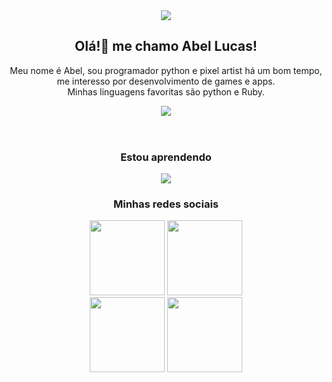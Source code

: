 <div align="center">
    <img src="https://i.pinimg.com/140x140_RS/dc/5d/e6/dc5de65c38ee76a3af0bb9ca87da3f8f.jpg" type="image/jpg"/>
    <h2>Olá!👋 me chamo Abel Lucas!</h2>
    <header>
        <p>  
            Meu nome é Abel, sou programador python e pixel artist há um bom tempo, me interesso por desenvolvimento de games e apps. </br>
            Minhas linguagens favoritas são python e Ruby. 
        </p>
        <p><img src="https://skillicons.dev/icons?i=python,ruby" /></p>
    </header>
    <div>
        <h3>Estou aprendendo</h3>
        <div>
            <img src="https://skillicons.dev/icons?i=flask,blender,ruby,gamemakerstudio,godot,unity&perline=3"/>
        </div>
    </div>
    <footer>
        <h3>Minhas redes sociais</h3>
        <div>
            <a href="https://www.instagram.com/abelarduu" target="_blank" >
                <img src="https://img.shields.io/badge/Instagram-E4405F?style=for-the-badge&logo=instagram&logoColor=white" style="width: 120px"/></a>
            <a href="https://br.pinterest.com/BitPixelGame/" target="_blank">
                <img src="https://img.shields.io/badge/Pinterest-%23E60023.svg?&style=for-the-badge&logo=Pinterest&logoColor=white"style="width: 120px"/></a>
            </br>
            <a href="https://www.linkedin.com/in/Abel-Lucas" target="_blank" >
                <img src="https://img.shields.io/badge/LinkedIn-0077B5?style=for-the-badge&logo=linkedin&logoColor=white"style="width: 120px"/></a>
            <a href="https://www.behance.net/abellucas1" target="_blank">
                <img src="https://img.shields.io/badge/-Behance-blue?style=for-the-badge&logo=behance&logoColor=white"style="width: 120px"/></a>
        </div>
    </footer>
</div>
